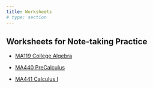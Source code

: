 ```yaml
---
title: Worksheets
# type: section
---
```


## Worksheets for Note-taking Practice

- [MA119 College Algebra](/MA119-Worksheets/main.pdf)

- [MA440 PreCalculus](/MA440-Worksheets/main.pdf)

- [MA441 Calculus I](/MA441-Worksheets/main.pdf)
